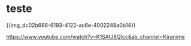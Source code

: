 # teste

{{img_dc02b666-6193-4122-ac6e-4002248a0b14}}


https://www.youtube.com/watch?v=K1SAtJ8QIcc&ab_channel=Kiranime
